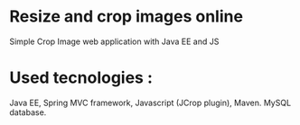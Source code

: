 # Resize and crop images online
Simple Crop Image web application with Java EE and JS

# Used tecnologies : 
Java EE, Spring MVC framework, Javascript (JCrop plugin), Maven. MySQL database.
